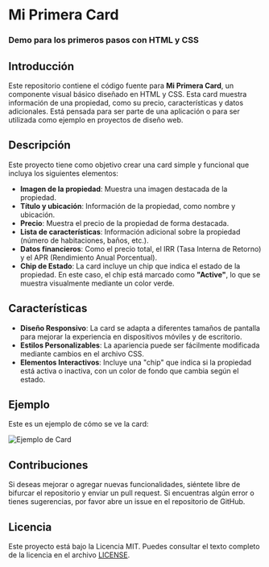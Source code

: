 # Mi Primera Card
### Demo para los primeros pasos con HTML y CSS

## Introducción

Este repositorio contiene el código fuente para **Mi Primera Card**, un componente visual básico diseñado en HTML y CSS. Esta card muestra información de una propiedad, como su precio, características y datos adicionales. Está pensada para ser parte de una aplicación o para ser utilizada como ejemplo en proyectos de diseño web.

## Descripción

Este proyecto tiene como objetivo crear una card simple y funcional que incluya los siguientes elementos:

- **Imagen de la propiedad**: Muestra una imagen destacada de la propiedad.
- **Título y ubicación**: Información de la propiedad, como nombre y ubicación.
- **Precio**: Muestra el precio de la propiedad de forma destacada.
- **Lista de características**: Información adicional sobre la propiedad (número de habitaciones, baños, etc.).
- **Datos financieros**: Como el precio total, el IRR (Tasa Interna de Retorno) y el APR (Rendimiento Anual Porcentual).
- **Chip de Estado**: La card incluye un chip que indica el estado de la propiedad. En este caso, el chip está marcado como **"Active"**, lo que se muestra visualmente mediante un color verde.

## Características

- **Diseño Responsivo**: La card se adapta a diferentes tamaños de pantalla para mejorar la experiencia en dispositivos móviles y de escritorio.
- **Estilos Personalizables**: La apariencia puede ser fácilmente modificada mediante cambios en el archivo CSS.
- **Elementos Interactivos**: Incluye una "chip" que indica si la propiedad está activa o inactiva, con un color de fondo que cambia según el estado.


## Ejemplo

Este es un ejemplo de cómo se ve la card:

![Ejemplo de Card](https://nngdsgn-mi-primera-card.netlify.app/)

## Contribuciones

Si deseas mejorar o agregar nuevas funcionalidades, siéntete libre de bifurcar el repositorio y enviar un pull request. Si encuentras algún error o tienes sugerencias, por favor abre un issue en el repositorio de GitHub.

## Licencia

Este proyecto está bajo la Licencia MIT. Puedes consultar el texto completo de la licencia en el archivo [LICENSE](LICENSE).